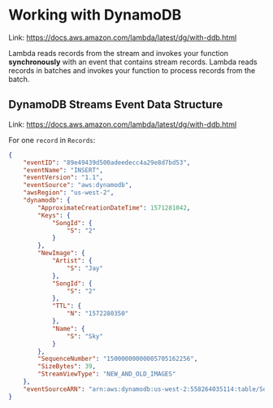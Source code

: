 # Working with DynamoDB
Link: https://docs.aws.amazon.com/lambda/latest/dg/with-ddb.html

Lambda reads records from the stream and invokes your function **synchronously** with an event that contains stream records.
Lambda reads records in batches and invokes your function to process records from the batch.

## DynamoDB Streams Event Data Structure
Link: https://docs.aws.amazon.com/lambda/latest/dg/with-ddb.html

For one `record` in `Records`:
```json
{
    "eventID": "89e49439d500adeedecc4a29e8d7bd53",
    "eventName": "INSERT",
    "eventVersion": "1.1",
    "eventSource": "aws:dynamodb",
    "awsRegion": "us-west-2",
    "dynamodb": {
        "ApproximateCreationDateTime": 1571281042,
        "Keys": {
            "SongId": {
                "S": "2"
            }
        },
        "NewImage": {
            "Artist": {
                "S": "Jay"
            },
            "SongId": {
                "S": "2"
            },
            "TTL": {
                "N": "1572280350"
            },
            "Name": {
                "S": "Sky"
            }
        },
        "SequenceNumber": "15000000000005705162256",
        "SizeBytes": 39,
        "StreamViewType": "NEW_AND_OLD_IMAGES"
    },
    "eventSourceARN": "arn:aws:dynamodb:us-west-2:558264035114:table/Songs/stream/2019-10-17T02:12:03.454"
}
```

